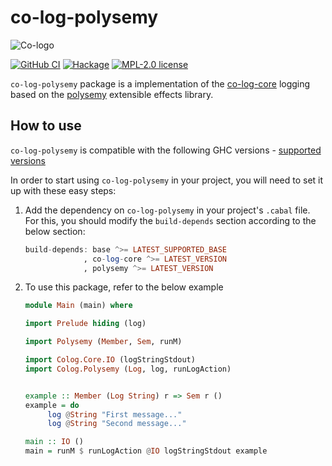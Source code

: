 # co-log-polysemy

![Co-logo](https://user-images.githubusercontent.com/8126674/80955687-92f21a80-8df7-11ea-90d3-422dafdc8391.png)

[![GitHub CI](https://github.com/co-log/co-log-polysemy/workflows/CI/badge.svg)](https://github.com/co-log/co-log-polysemy/actions)
[![Hackage][hk-img-ps]][hk-ps]
[![MPL-2.0 license](https://img.shields.io/badge/license-MPL--2.0-blue.svg)](https://github.com/kowainik/co-log/blob/main/LICENSE)

`co-log-polysemy` package is a implementation of the 
[co-log-core](http://hackage.haskell.org/package/co-log-core) logging based on 
the [polysemy](http://hackage.haskell.org/package/polysemy) extensible 
effects library.


## How to use

`co-log-polysemy` is compatible with the following GHC
versions - [supported versions](https://matrix.hackage.haskell.org/#/package/co-log-polysemy)

In order to start using `co-log-polysemy` in your project, you
will need to set it up with these easy steps:

1. Add the dependency on `co-log-polysemy` in your project's
   `.cabal` file. For this, you should modify the `build-depends`
   section according to the below section:

   ```haskell
   build-depends: base ^>= LATEST_SUPPORTED_BASE
                , co-log-core ^>= LATEST_VERSION
                , polysemy ^>= LATEST_VERSION
   ```

2. To use this package, refer to the below example 

   ```haskell
   module Main (main) where

   import Prelude hiding (log)

   import Polysemy (Member, Sem, runM)

   import Colog.Core.IO (logStringStdout)
   import Colog.Polysemy (Log, log, runLogAction)


   example :: Member (Log String) r => Sem r ()
   example = do
        log @String "First message..."
        log @String "Second message..."

   main :: IO ()
   main = runM $ runLogAction @IO logStringStdout example
   ```


[hk-img-ps]: https://img.shields.io/hackage/v/co-log-polysemy.svg?logo=haskell
[hk-ps]: https://hackage.haskell.org/package/co-log-polysemy
